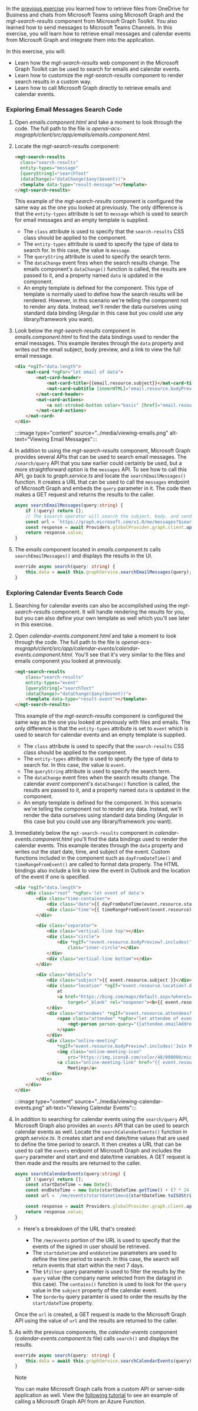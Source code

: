 <!-- markdownlint-disable MD041 -->

In the [previous exercise](/microsoft-cloud/dev/tutorials/openai-acs-msgraph/?tutorial-step=10) you learned how to retrieve files from OneDrive for Business and chats from Microsoft Teams using Microsoft Graph and the *mgt-search-results* component from Microsoft Graph Toolkit. You also learned how to send messages to Microsoft Teams Channels. In this exercise, you will learn how to retrieve email messages and calendar events from Microsoft Graph and integrate them into the application.

In this exercise, you will:

- Learn how the *mgt-search-results* web component in the Microsoft Graph Toolkit can be used to search for emails and calendar events.
- Learn how to customize the *mgt-search-results* component to render search results in a custom way.
- Learn how to call Microsoft Graph directly to retrieve emails and calendar events.

### Exploring Email Messages Search Code

1. Open *emails.component.html* and take a moment to look through the code. The full path to the file is *openai-acs-msgraph/client/src/app/emails/emails.component.html*.

1. Locate the *mgt-search-results* component:

    ```html
    <mgt-search-results 
      class="search-results" 
      entity-types="message" 
      [queryString]="searchText"
      (dataChange)="dataChange($any($event))">
      <template data-type="result-message"></template>
    </mgt-search-results>
    ```

    This example of the *mgt-search-results* component is configured the same way as the one you looked at previously. The only difference is that the `entity-types` attribute is set to `message` which is used to search for email messages and an empty template is supplied.

    - The `class` attribute is used to specify that the `search-results` CSS class should be applied to the component.
    - The `entity-types` attribute is used to specify the type of data to search for. In this case, the value is `message`. 
    - The `queryString` attribute is used to specify the search term.
    - The `dataChange` event fires when the search results change. The emails component's `dataChange()` function is called, the results are passed to it, and a property named `data` is updated in the component. 
    - An empty template is defined for the component. This type of template is normally used to define how the search results will be rendered. However, in this scenario we're telling the component not to render any data. Instead, we'll render the data ourselves using standard data binding (Angular in this case but you could use any library/framework you want).

1. Look below the *mgt-search-results* component in *emails.component.html* to find the data bindings used to render the email messages. This example iterates through the `data` property and writes out the email subject, body preview, and a link to view the full email message.

    ```html
    <div *ngIf="data.length">
        <mat-card *ngFor="let email of data">
            <mat-card-header>
                <mat-card-title>{{email.resource.subject}}</mat-card-title>
                <mat-card-subtitle [innerHTML]="email.resource.bodyPreview"></mat-card-subtitle>
            </mat-card-header>
            <mat-card-actions>
                <a mat-stroked-button color="basic" [href]="email.resource.webLink" target="_blank">View Email Message</a>
            </mat-card-actions>
        </mat-card>
    </div>
    ```

    :::image type="content" source="../media/viewing-emails.png" alt-text="Viewing Email Messages":::
        
1. In addition to using the *mgt-search-results* component, Microsoft Graph provides several APIs that can be used to search email messages. The `/search/query` API that you saw earlier could certainly be used, but a more straightforward option is the `messages` API. To see how to call this API, go back to *graph.service.ts* and locate the `searchEmailMessages()` function. It creates a URL that can be used to call the `messages` endpoint of Microsoft Graph and embeds the `query` parameter in it. The code then makes a GET request and returns the results to the caller.

    ```typescript
    async searchEmailMessages(query:string) {
        if (!query) return [];
        // The $search operator will search the subject, body, and sender fields automatically
        const url = `https://graph.microsoft.com/v1.0/me/messages?$search="${query}"&$select=subject,bodyPreview,from,toRecipients,receivedDateTime,webLink`;
        const response = await Providers.globalProvider.graph.client.api(url).get();
        return response.value;
    }
    ```

1. The *emails* component located in *emails.component.ts* calls `searchEmailMessages()` and displays the results in the UI.

    ```typescript
    override async search(query: string) {
        this.data = await this.graphService.searchEmailMessages(query);
    }
    ```

### Exploring Calendar Events Search Code

1. Searching for calendar events can also be accomplished using the *mgt-search-results* component. It will handle rendering the results for you, but you can also define your own template as well which you'll see later in this exercise.

1. Open *calendar-events.component.html* and take a moment to look through the code. The full path to the file is *openai-acs-msgraph/client/src/app/calendar-events/calendar-events.component.html*. You'll see that it's very similar to the files and emails component you looked at previously.

    ```html
    <mgt-search-results 
        class="search-results" 
        entity-types="event" 
        [queryString]="searchText"
        (dataChange)="dataChange($any($event))">
        <template data-type="result-event"></template>
    </mgt-search-results>
    ```

    This example of the *mgt-search-results* component is configured the same way as the one you looked at previously with files and emails. The only difference is that the `entity-types` attribute is set to `event` which is used to search for calendar events and an empty template is supplied.

    - The `class` attribute is used to specify that the `search-results` CSS class should be applied to the component.
    - The `entity-types` attribute is used to specify the type of data to search for. In this case, the value is `event`. 
    - The `queryString` attribute is used to specify the search term.
    - The `dataChange` event fires when the search results change. The calendar *event* component's `dataChange()` function is called, the results are passed to it, and a property named `data` is updated in the component. 
    - An empty template is defined for the component. In this scenario we're telling the component not to render any data. Instead, we'll render the data ourselves using standard data binding (Angular in this case but you could use any library/framework you want).

1. Immediately below the `mgt-search-results` component in *calendar-events.component.html* you'll find the data bindings used to render the calendar events. This example iterates through the `data` property and writes out the start date, time, and subject of the event. Custom functions included in the component such as `dayFromDateTime()` and `timeRangeFromEvent()` are called to format data properly. The HTML bindings also include a link to view the event in Outlook and the location of the event if one is specified.

    ```html
    <div *ngIf="data.length">
        <div class="root" *ngFor='let event of data'>
            <div class="time-container">
                <div class="date">{{ dayFromDateTime(event.resource.start.dateTime)}}</div>
                <div class="time">{{ timeRangeFromEvent(event.resource) }}</div>
            </div>

            <div class="separator">
                <div class="vertical-line top"></div>
                <div class="circle">
                    <div *ngIf="!event.resource.bodyPreview?.includes('Join Microsoft Teams Meeting')"
                        class="inner-circle"></div>
                </div>
                <div class="vertical-line bottom"></div>
            </div>

            <div class="details">
                <div class="subject">{{ event.resource.subject }}</div>
                <div class="location" *ngIf="event.resource.location?.displayName">
                    at
                    <a href="https://bing.com/maps/default.aspx?where1={{event.resource.location.displayName}}"
                        target="_blank" rel="noopener"><b>{{ event.resource.location.displayName }}</b></a>
                </div>
                <div class="attendees" *ngIf="event.resource.attendees?.length">
                    <span class="attendee" *ngFor="let attendee of event.resource.attendees">
                        <mgt-person person-query="{{attendee.emailAddress.name}}"></mgt-person>
                    </span>
                </div>
                <div class="online-meeting"
                    *ngIf="event.resource.bodyPreview?.includes('Join Microsoft Teams Meeting')">
                    <img class="online-meeting-icon"
                        src="https://img.icons8.com/color/48/000000/microsoft-teams.png" title="Online Meeting" />
                    <a class="online-meeting-link" href="{{ event.resource.onlineMeetingUrl }}">Join Teams
                        Meeting</a>
                </div>
            </div>
        </div>
    </div>
    ```

    :::image type="content" source="../media/viewing-calendar-events.png" alt-text="Viewing Calendar Events":::

1. In addition to searching for calendar events using the `search/query` API, Microsoft Graph also provides an `events` API that can be used to search calendar events as well. Locate the `searchCalendarEvents()` function in *graph.service.ts*. It creates start and end date/time values that are used to define the time period to search. It then creates a URL that can be used to call the `events` endpoint of Microsoft Graph and includes the `query` parameter and start and end date/time variables. A GET request is then made and the results are returned to the caller.

    ```typescript
    async searchCalendarEvents(query:string) {
        if (!query) return [];
        const startDateTime = new Date();
        const endDateTime = new Date(startDateTime.getTime() + (7 * 24 * 60 * 60 * 1000));
        const url = `/me/events?startdatetime=${startDateTime.toISOString()}&enddatetime=${endDateTime.toISOString()}&$filter=contains(subject,'${query}')&orderby=start/dateTime`;

        const response = await Providers.globalProvider.graph.client.api(url).get();
        return response.value;
    }
    ```

    - Here's a breakdown of the URL that's created:

        - The `/me/events` portion of the URL is used to specify that the events of the signed in user should be retrieved.
        - The `startdatetime` and `enddatetime` parameters are used to define the time period to search. In this case, the search will return events that start within the next 7 days.
        - The `$filter` query parameter is used to filter the results by the `query` value (the company name selected from the datagrid in this case). The `contains()` function is used to look for the `query` value in the `subject` property of the calendar event.
        - The `$orderby` query paramter is used to order the results by the `start/dateTime` property.

    Once the `url` is created, a GET request is made to the Microsoft Graph API using the value of `url` and the results are returned to the caller.

1. As with the previous components, the *calendar-events* component (*calendar-events.component.ts* file) calls `search()` and displays the results.

    ```typescript
    override async search(query: string) {
        this.data = await this.graphService.searchCalendarEvents(query);
    }
    ```

    > [!NOTE]
    > You can make Microsoft Graph calls from a custom API or server-side application as well. View the [following tutorial](/microsoft-cloud/dev/tutorials/acs-to-teams-meeting) to see an example of calling a Microsoft Graph API from an Azure Function.